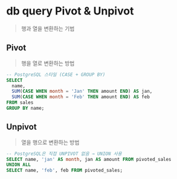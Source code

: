 # db query Pivot & Unpivot

> 행과 열을 변환하는 기법

## Pivot

> 행을 열로 변환하는 방법

```sql
-- PostgreSQL 스타일 (CASE + GROUP BY)
SELECT
  name,
  SUM(CASE WHEN month = 'Jan' THEN amount END) AS jan,
  SUM(CASE WHEN month = 'Feb' THEN amount END) AS feb
FROM sales
GROUP BY name;
```

## Unpivot

> 열을 행으로 변환하는 방법

```sql
-- PostgreSQL은 직접 UNPIVOT 없음 → UNION 사용
SELECT name, 'jan' AS month, jan AS amount FROM pivoted_sales
UNION ALL
SELECT name, 'feb', feb FROM pivoted_sales;
```
